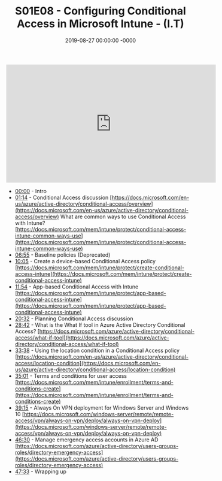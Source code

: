 ﻿---
layout: post
title: "S01E08 - Configuring Conditional Access in Microsoft Intune - (I.T)"
date: 2019-08-27 00:00:00 -0000
categories:
---

<iframe loading="lazy" width="560" height="315" src="https://www.youtube.com/embed/yI3PDQHaAp8" title="YouTube video player" frameborder="0" allow="accelerometer; autoplay; clipboard-write; encrypted-media; gyroscope; picture-in-picture" allowfullscreen></iframe>

* [00:00](https://www.youtube.com/watch?v=yI3PDQHaAp8&t=0s) - Intro
* [01:14](https://www.youtube.com/watch?v=yI3PDQHaAp8&t=74s) - Conditional Access discussion
[https://docs.microsoft.com/en-us/azure/active-directory/conditional-access/overview](https://docs.microsoft.com/en-us/azure/active-directory/conditional-access/overview)
What are common ways to use Conditional Access with Intune?
[https://docs.microsoft.com/mem/intune/protect/conditional-access-intune-common-ways-use](https://docs.microsoft.com/mem/intune/protect/conditional-access-intune-common-ways-use)
* [06:55](https://www.youtube.com/watch?v=yI3PDQHaAp8&t=415s) - Baseline policies (Deprecated)
* [10:05](https://www.youtube.com/watch?v=yI3PDQHaAp8&t=605s) - Create a device-based Conditional Access policy
[https://docs.microsoft.com/mem/intune/protect/create-conditional-access-intune](https://docs.microsoft.com/mem/intune/protect/create-conditional-access-intune)
* [11:54](https://www.youtube.com/watch?v=yI3PDQHaAp8&t=714s) - App-based Conditional Access with Intune
[https://docs.microsoft.com/mem/intune/protect/app-based-conditional-access-intune](https://docs.microsoft.com/mem/intune/protect/app-based-conditional-access-intune)
* [20:32](https://www.youtube.com/watch?v=yI3PDQHaAp8&t=1232s) - Planning Conditional Access discussion
* [28:42](https://www.youtube.com/watch?v=yI3PDQHaAp8&t=1722s) - What is the What If tool in Azure Active Directory Conditional Access?
[https://docs.microsoft.com/azure/active-directory/conditional-access/what-if-tool](https://docs.microsoft.com/azure/active-directory/conditional-access/what-if-tool)
* [33:38](https://www.youtube.com/watch?v=yI3PDQHaAp8&t=2018s) - Using the location condition in a Conditional Access policy
[https://docs.microsoft.com/en-us/azure/active-directory/conditional-access/location-condition](https://docs.microsoft.com/en-us/azure/active-directory/conditional-access/location-condition)
* [35:01](https://www.youtube.com/watch?v=yI3PDQHaAp8&t=2101s) - Terms and conditions for user access
[https://docs.microsoft.com/mem/intune/enrollment/terms-and-conditions-create](https://docs.microsoft.com/mem/intune/enrollment/terms-and-conditions-create)
* [39:15](https://www.youtube.com/watch?v=yI3PDQHaAp8&t=2355s) - Always On VPN deployment for Windows Server and Windows 10
[https://docs.microsoft.com/windows-server/remote/remote-access/vpn/always-on-vpn/deploy/always-on-vpn-deploy](https://docs.microsoft.com/windows-server/remote/remote-access/vpn/always-on-vpn/deploy/always-on-vpn-deploy)
* [46:30](https://www.youtube.com/watch?v=yI3PDQHaAp8&t=2790s) - Manage emergency access accounts in Azure AD
[https://docs.microsoft.com/azure/active-directory/users-groups-roles/directory-emergency-access](https://docs.microsoft.com/azure/active-directory/users-groups-roles/directory-emergency-access)
* [47:33](https://www.youtube.com/watch?v=yI3PDQHaAp8&t=2853s) - Wrapping up


